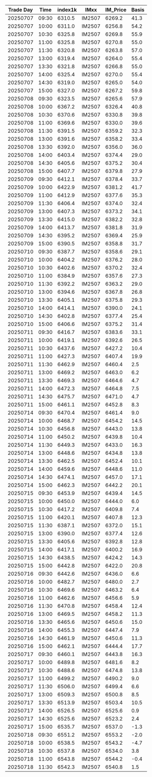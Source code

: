 | Trade Day  | Time | index1k | IMxx | IM_Price | Basis |
| ---------- | ---- | ------- | ---- | -------- | ----- |
| 20250707 | 09:30 | 6310.5 | IM2507 | 6269.2 | 41.3 | 
| 20250707 | 10:00 | 6311.0 | IM2507 | 6256.8 | 54.2 | 
| 20250707 | 10:30 | 6325.8 | IM2507 | 6269.8 | 55.9 | 
| 20250707 | 11:00 | 6325.8 | IM2507 | 6270.8 | 55.0 | 
| 20250707 | 11:30 | 6320.8 | IM2507 | 6263.8 | 57.0 | 
| 20250707 | 13:00 | 6319.4 | IM2507 | 6264.0 | 55.4 | 
| 20250707 | 13:30 | 6321.8 | IM2507 | 6266.8 | 55.0 | 
| 20250707 | 14:00 | 6325.4 | IM2507 | 6270.0 | 55.4 | 
| 20250707 | 14:30 | 6319.0 | IM2507 | 6265.0 | 54.0 | 
| 20250707 | 15:00 | 6327.0 | IM2507 | 6267.2 | 59.8 | 
| 20250708 | 09:30 | 6323.5 | IM2507 | 6265.6 | 57.9 | 
| 20250708 | 10:00 | 6367.2 | IM2507 | 6326.4 | 40.8 | 
| 20250708 | 10:30 | 6370.6 | IM2507 | 6330.8 | 39.8 | 
| 20250708 | 11:00 | 6369.6 | IM2507 | 6330.0 | 39.6 | 
| 20250708 | 11:30 | 6391.5 | IM2507 | 6359.2 | 32.3 | 
| 20250708 | 13:00 | 6391.6 | IM2507 | 6358.2 | 33.4 | 
| 20250708 | 13:30 | 6392.0 | IM2507 | 6356.0 | 36.0 | 
| 20250708 | 14:00 | 6403.4 | IM2507 | 6374.4 | 29.0 | 
| 20250708 | 14:30 | 6405.6 | IM2507 | 6375.2 | 30.4 | 
| 20250708 | 15:00 | 6407.7 | IM2507 | 6379.8 | 27.9 | 
| 20250709 | 09:30 | 6412.1 | IM2507 | 6378.4 | 33.7 |
| 20250709 | 10:00 | 6422.9 | IM2507 | 6381.2 | 41.7 |
| 20250709 | 11:00 | 6412.9 | IM2507 | 6377.6 | 35.3 |
| 20250709 | 11:30 | 6406.4 | IM2507 | 6374.0 | 32.4 |
| 20250709 | 13:00 | 6407.3 | IM2507 | 6373.2 | 34.1 |
| 20250709 | 13:30 | 6415.0 | IM2507 | 6382.2 | 32.8 |
| 20250709 | 14:00 | 6413.7 | IM2507 | 6381.8 | 31.9 |
| 20250709 | 14:30 | 6395.2 | IM2507 | 6369.4 | 25.9 |
| 20250709 | 15:00 | 6390.5 | IM2507 | 6358.8 | 31.7 | 
| 20250710 | 09:30 | 6387.7 | IM2507 | 6358.6 | 29.1 | 
| 20250710 | 10:00 | 6404.2 | IM2507 | 6376.2 | 28.0 | 
| 20250710 | 10:30 | 6402.6 | IM2507 | 6370.2 | 32.4 | 
| 20250710 | 11:00 | 6384.9 | IM2507 | 6357.6 | 27.3 | 
| 20250710 | 11:30 | 6392.2 | IM2507 | 6363.2 | 29.0 | 
| 20250710 | 13:00 | 6394.6 | IM2507 | 6367.8 | 26.8 | 
| 20250710 | 13:30 | 6405.1 | IM2507 | 6375.8 | 29.3 | 
| 20250710 | 14:00 | 6414.1 | IM2507 | 6390.0 | 24.1 | 
| 20250710 | 14:30 | 6402.8 | IM2507 | 6377.4 | 25.4 | 
| 20250710 | 15:00 | 6406.6 | IM2507 | 6375.2 | 31.4 | 
| 20250711 | 09:30 | 6416.7 | IM2507 | 6383.6 | 33.1 | 
| 20250711 | 10:00 | 6419.1 | IM2507 | 6392.6 | 26.5 | 
| 20250711 | 10:30 | 6437.6 | IM2507 | 6427.2 | 10.4 | 
| 20250711 | 11:00 | 6427.3 | IM2507 | 6407.4 | 19.9 | 
| 20250711 | 11:30 | 6462.9 | IM2507 | 6460.4 | 2.5 | 
| 20250711 | 13:00 | 6469.2 | IM2507 | 6463.0 | 6.2 | 
| 20250711 | 13:30 | 6469.3 | IM2507 | 6464.6 | 4.7 | 
| 20250711 | 14:00 | 6472.3 | IM2507 | 6464.8 | 7.5 | 
| 20250711 | 14:30 | 6475.7 | IM2507 | 6471.0 | 4.7 | 
| 20250711 | 15:00 | 6461.1 | IM2507 | 6452.8 | 8.3 | 
| 20250714 | 09:30 | 6470.4 | IM2507 | 6461.4 | 9.0 | 
| 20250714 | 10:00 | 6468.7 | IM2507 | 6454.2 | 14.5 | 
| 20250714 | 10:30 | 6456.8 | IM2507 | 6443.0 | 13.8 | 
| 20250714 | 11:00 | 6450.2 | IM2507 | 6439.8 | 10.4 | 
| 20250714 | 11:30 | 6449.3 | IM2507 | 6433.0 | 16.3 | 
| 20250714 | 13:00 | 6448.6 | IM2507 | 6434.8 | 13.8 | 
| 20250714 | 13:30 | 6462.5 | IM2507 | 6452.4 | 10.1 | 
| 20250714 | 14:00 | 6459.6 | IM2507 | 6448.6 | 11.0 | 
| 20250714 | 14:30 | 6474.1 | IM2507 | 6457.0 | 17.1 | 
| 20250714 | 15:00 | 6462.3 | IM2507 | 6442.2 | 20.1 | 
| 20250715 | 09:30 | 6453.9 | IM2507 | 6439.4 | 14.5 | 
| 20250715 | 10:00 | 6450.0 | IM2507 | 6444.0 | 6.0 | 
| 20250715 | 10:30 | 6417.2 | IM2507 | 6409.8 | 7.4 | 
| 20250715 | 11:00 | 6420.1 | IM2507 | 6407.8 | 12.3 | 
| 20250715 | 11:30 | 6387.1 | IM2507 | 6372.0 | 15.1 | 
| 20250715 | 13:00 | 6390.0 | IM2507 | 6377.4 | 12.6 | 
| 20250715 | 13:30 | 6405.6 | IM2507 | 6392.8 | 12.8 | 
| 20250715 | 14:00 | 6417.1 | IM2507 | 6400.2 | 16.9 | 
| 20250715 | 14:30 | 6438.5 | IM2507 | 6424.2 | 14.3 | 
| 20250715 | 15:00 | 6442.8 | IM2507 | 6422.0 | 20.8 | 
| 20250716 | 09:30 | 6442.6 | IM2507 | 6436.0 | 6.6 | 
| 20250716 | 10:00 | 6482.7 | IM2507 | 6480.0 | 2.7 | 
| 20250716 | 10:30 | 6469.6 | IM2507 | 6463.2 | 6.4 | 
| 20250716 | 11:00 | 6462.6 | IM2507 | 6456.6 | 5.9 | 
| 20250716 | 11:30 | 6470.8 | IM2507 | 6458.4 | 12.4 | 
| 20250716 | 13:00 | 6469.5 | IM2507 | 6458.2 | 11.3 | 
| 20250716 | 13:30 | 6465.6 | IM2507 | 6450.6 | 15.0 | 
| 20250716 | 14:00 | 6455.3 | IM2507 | 6447.4 | 7.9 | 
| 20250716 | 14:30 | 6461.9 | IM2507 | 6450.6 | 11.3 | 
| 20250716 | 15:00 | 6462.1 | IM2507 | 6444.4 | 17.7 | 
| 20250717 | 09:30 | 6460.1 | IM2507 | 6443.8 | 16.3 | 
| 20250717 | 10:00 | 6489.8 | IM2507 | 6481.6 | 8.2 | 
| 20250717 | 10:30 | 6488.6 | IM2507 | 6474.8 | 13.8 | 
| 20250717 | 11:00 | 6499.2 | IM2507 | 6490.2 | 9.0 | 
| 20250717 | 11:30 | 6506.0 | IM2507 | 6499.4 | 6.6 | 
| 20250717 | 13:00 | 6509.3 | IM2507 | 6500.8 | 8.5 | 
| 20250717 | 13:30 | 6513.9 | IM2507 | 6503.4 | 10.5 | 
| 20250717 | 14:00 | 6526.5 | IM2507 | 6525.6 | 0.9 | 
| 20250717 | 14:30 | 6525.6 | IM2507 | 6523.2 | 2.4 | 
| 20250717 | 15:00 | 6535.7 | IM2507 | 6537.0 | -1.3 | 
| 20250718 | 09:30 | 6551.2 | IM2507 | 6553.2 | -2.0 | 
| 20250718 | 10:00 | 6538.5 | IM2507 | 6543.2 | -4.7 | 
| 20250718 | 10:30 | 6537.8 | IM2507 | 6534.0 | 3.8 | 
| 20250718 | 11:00 | 6543.8 | IM2507 | 6544.2 | -0.4 | 
| 20250718 | 11:30 | 6542.3 | IM2507 | 6540.8 | 1.5 | 
